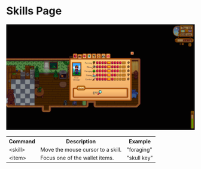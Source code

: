 # Skills Page

<img src="./images/skills-page.png" width="600" />

<table>
    <tr>
        <th>Command</th>
        <th>Description</th>
        <th>Example</th>
    </tr>
    <tr>
        <td>&lt;skill&gt;</td>
        <td>Move the mouse cursor to a skill.</td>
        <td>"foraging"</td>
    </tr>
    <tr>
        <td>&lt;item&gt;</td>
        <td>Focus one of the wallet items.</td>
        <td>"skull key"</td>
    </tr>
</table>